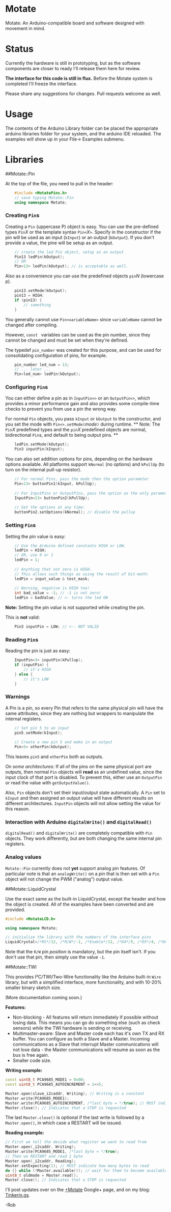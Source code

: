 # Motate

Motate: An Arduino-compatible board and software designed with movement in mind.

# Status

Currently the hardware is still in prototyping, but as the software components are closer to ready I'll release them here for review.

**The interface for this code is still in flux.** Before the Motate system is completed I'll freeze the interface.

Please share any suggestions for changes. Pull requests welcome as well.

# Usage

The contents of the Arduino Library folder can be placed the appropriate arduino libraries folder for your system, and the arduino IDE reloaded. The examples will show up in your File-> Examples submenu.

# Libraries

##Motate::Pin

At the top of the file, you need to pull in the header:

```c++
	#include <MotatePins.h>
	// save typing Motate::Pin
	using namespace Motate; 
```

### Creating `Pin`s
Creating a `Pin` (uppercase P) object is easy. You can use the pre-defined types `Pin`_X_ or the template syntax `Pin<`_X_`>`. Specify in the constructor if the pin will be used as an input (`kInput`) or an output (`kOutput`). If you don't provide a value, the pine will be setup as an output.

```c++
	// create the led Pin object, setup as an output
	Pin13 ledPin(kOutput);
	// OR
	Pin<13> ledPin(kOutput); // is acceptable as well.
```

Also as a convenience you can use the predefined objects `pin`_N_ (lowercase p).

```c++
	pin13.setMode(kOutput);
	pin13 = HIGH;
	if (pin13) {
		// something
	}
```

You generally cannot use `Pin<variableName>` since `variableName` cannot be changed after compiling.
	
However, `const ` variables can be used as the pin number, since they cannot be changed and must be set when they're defined.

The typedef `pin_number` was created for this purpose, and can be used for consolidating configuration of pins, for example.

```c++
	pin_number led_num = 13;
	// ... later ...
	Pin<led_num> ledPin(kOutput);
```

### Configuring `Pin`s

You can either define a pin as in `InputPin<>` or an `OutputPin<>`, which provides a minor performance gain and also provides some compile-time checks to prevent you from use a pin the wrong way. 

For normal `Pin` objects, you pass `kInput` or `kOutput` to the constructor, and you set the mode with `Pin<>.setMode(`_mode_`)` during runtime. ** Note: The `Pin`_X_ predefined types and the `pin`_X_ predefined objects are normal, bidirectional `Pin`s, and default to being output pins. **

```c++
	ledPin.setMode(kOutput);
	Pin3 inputPin(kInput);
```

You can also set addition options for pins, depending on the hardware options available. All platforms support `kNormal` (no options) and `kPullUp` (to turn on the internal pull-up resistor).

```c++
	// For normal Pins, pass the mode then the option parameter
	Pin<13> buttonPin1(kInput, kPullUp);
	
	// For InputPins or OutputPins, pass the option as the only parameter
	InputPin<13> buttonPin2(kPullUp);
	
	// Set the options at any time:
	buttonPin2.setOptions(kNormal); // disable the pullup
```

### Setting `Pin`s

Setting the pin value is easy:

```c++
	// Use the Arduino defined constants HIGH or LOW.
	ledPin = HIGH;
	// OR, use 0 or 1
	ledPin = 1;
	
	// Anything that not zero is HIGH.
	// This allows such things as using the result of bit-math:
	ledPin = input_value & test_mask;
	
	// Warning, negative is HIGH too!
	int bad_value = -1; // -1 is not zero!
	ledPin = badValue; // <- turns the led ON
```

**Note:** Setting the pin *value* is not supported while creating the pin.

This is **not** valid:

```c++
	Pin3 inputPin = LOW; // <-- NOT VALID
```

### Reading `Pin`s

Reading the pin is just as easy:

```c++
	InputPin<3> inputPin(kPullup);
	if (inputPin) {
		// it's HIGH
	} else {
		// it's LOW
	}
```

### Warnings

A Pin is a pin, so every Pin that refers to the same physical pin will have the same attributes, since they are nothing but wrappers to manipulate the internal registers.

```c++
	// Set pin 5 to an input
	pin5.setMode(kInput);
	
	// Create a new pin 5 and make in an output
	Pin<5> otherPin(kOutput);
```

This leaves `pin5` and `otherPin` both as outputs.

_On some architectures:_ If all of the pins on the same physical port are outputs, then normal `Pin` objects will **read** as an undefined value, since the input clock of that port is disabled. To prevent this, either use an `OutputPin` or read the value with `getOutputValue()`.

Also, `Pin` objects don't set their input/output state automatically. A `Pin` set to `kInput` and then assigned an output value will have different results on different architectures. `InputPin` objects will not allow setting the value for this reason.

### Interaction with Arduino `digitalWrite()` and `digitalRead()`

`digitalRead()` and `digitalWrite()` are completely compatible with `Pin` objects. They work differently, but are both changing the same internal pin registers.

### Analog values

`Motate::Pin` currently does not **yet** support analog pin features. Of particular note is that an `analogWrite()` on a pin that is then set with a `Pin` object will not change the PWM ("analog") output value.

##Motate::LiquidCrystal

Use the exact same as the built-in LiquidCrystal, except the header and how the object is created. All of the examples have been converted and are provided.

```c++
#include <MotateLCD.h>

using namespace Motate;

// initialize the library with the numbers of the interface pins
LiquidCrystal</*RS*/12, /*R/W*/-1, /*Enable*/11, /*D4*/5, /*D5*/4, /*D6*/3, /*D7*/2> lcd;
```

Note that the `R/W` pin *position* is mandatory, but the pin itself isn't. If you don't use that pin, then simply use the value `-1`.

##Motate::TWI

This provides I²C/TWI/Two-Wire functionality like the Arduino built-in `Wire` library, but with a simplified interface, more functionality, and with 10-20% smaller binary sketch size.

(More documentation coming soon.)

**Features:**
* Non-blocking - All features will return immediately if possible without losing data. This means you can go do something else (such as check sensors) *while* the TWI hardware is sending or receiving.
* Multimaster-aware: Slave and Master code each has it's own TX and RX buffer. You can configure as both a Slave and a Master. Incoming communications as a Slave that interrupt Master communications will not lose data - the Master communications will resume as soon as the bus is free again.
* Smaller code size.

**Writing example:**
```c++
const uint8_t PCA9685_MODE1 = 0x00;
const uint8_t PCA9685_AUTOINCREMENT = 1<<5;

Master.open(slave_i2caddr, Writing); // Writing is a constant
Master.write(PCA9685_MODE1);
Master.write(PCA9685_AUTOINCREMENT, /*last byte = */true); // MUST indicate the last byte
Master.close(); // Indicates that a STOP is requested
```

The last `Master.close()` is optional if the last write is followed by a `Master.open()`, in which case a RESTART will be issued.

**Reading example:**
```c++
// First we tell the devide what register we want to read from
Master.open(_i2caddr, Writing);
Master.write(PCA9685_MODE1, /*last byte = */true);
// Then we RESTART and read 1 byte
Master.open(_i2caddr, Reading);
Master.setExpecting(1); // MUST indicate how many bytes to read
do {} while (!Master.available()); // wait for them to become available
uint8_t oldmode = Master.read();
Master.close(); // Indicates that a STOP is requested
```


I'll post updates over on the [+Motate](http://plus.google.com/114859135931792455633?prsrc=3) Google+ page, and on my blog: [Tinkerin.gs](http://tinkerin.gs).

-Rob